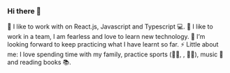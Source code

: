 ### Hi there 👋
🔭 I like to work with on React.js, Javascript and Typescript 💻.
🤝 I like to work in a team, I am fearless and love to learn new technology.
🤔 I’m looking forward to keep practicing what I have learnt so far.
⚡ Little about me: I love spending time with my family, practice sports (🏋️‍♂️, , 🏄‍♂️), music 🎵 and reading books 📚.
<!--
**Mariyyah-Alrasheed/Mariyyah-Alrasheed** is a ✨ _special_ ✨ repository because its `README.md` (this file) appears on your GitHub profile.

Here are some ideas to get you started:

- 🔭 I’m currently working on ...
- 🌱 I’m currently learning ...
- 👯 I’m looking to collaborate on ...
- 🤔 I’m looking for help with ...
- 💬 Ask me about ...
- 📫 How to reach me: ...
- 😄 Pronouns: ...
- ⚡ Fun fact: ...
-->
